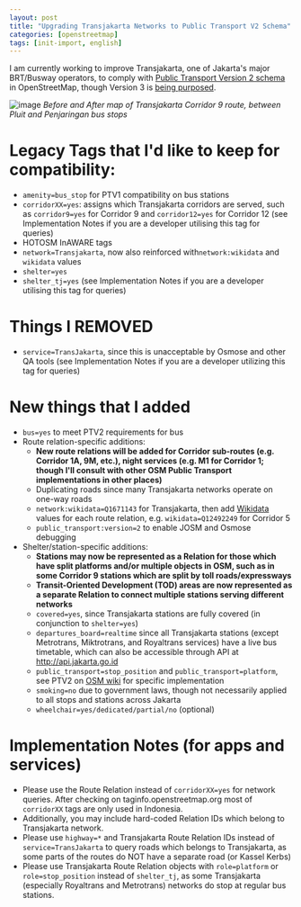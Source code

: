 ```yaml
---
layout: post
title: "Upgrading Transjakarta Networks to Public Transport V2 Schema"
categories: [openstreetmap]
tags: [init-import, english]
---
```


I am currently working to improve Transjakarta, one of Jakarta's major BRT/Busway operators, to comply with [Public Transport Version 2 schema](https://wiki.openstreetmap.org/wiki/Public_transport) in OpenStreetMap, though Version 3 is [being purposed](https://wiki.openstreetmap.org/wiki/Proposed_features/Refined_Public_Transport).

![image](https://webcompat.com/uploads/2019/6/ec6b8b53-3b66-42b1-a4c6-c86233dbd82a.jpeg)
*Before and After map of Transjakarta Corridor 9 route, between Pluit and Penjaringan bus stops*

# Legacy Tags that I'd like to keep for compatibility:
+ `amenity=bus_stop` for PTV1 compatibility on bus stations
+ `corridorXX=yes`: assigns which Transjakarta corridors are served, such as `corridor9=yes` for Corridor 9 and `corridor12=yes` for Corridor 12 (see Implementation Notes if you are a developer utilising this tag for queries)
+ HOTOSM InAWARE tags
+ `network=Transjakarta`, now also reinforced with`network:wikidata` and `wikidata` values
+ `shelter=yes`
+ `shelter_tj=yes` (see Implementation Notes if you are a developer utilising this tag for queries)

# Things I REMOVED
+ `service=TransJakarta`, since this is unacceptable by Osmose and other QA tools (see Implementation Notes if you are a developer utilizing this tag for queries)

# New things that I added
+ `bus=yes` to meet PTV2 requirements for bus
+ Route relation-specific additions:
   - **New route relations will be added for Corridor sub-routes (e.g. Corridor 1A, 9M, etc.), night services (e.g. M1 for Corridor 1; though I'll consult with other OSM Public Transport implementations in other places)**
   - Duplicating roads since many Transjakarta networks operate on one-way roads
   - `network:wikidata=Q1671143` for Transjakarta, then add [Wikidata](https://www.wikidata.org) values for each route relation, e.g. `wikidata=Q12492249` for Corridor 5
   - `public_transport:version=2` to enable JOSM and Osmose debugging
+ Shelter/station-specific additions:
   - **Stations may now be represented as a Relation for those which have split platforms and/or multiple objects in OSM, such as in some Corridor 9 stations which are split by toll roads/expressways**
   - **Transit-Oriented Development (TOD) areas are now represented as a separate Relation to connect multiple stations serving different networks**
   - `covered=yes`, since Transjakarta stations are fully covered (in conjunction to `shelter=yes`)
   - `departures_board=realtime` since all Transjakarta stations (except Metrotrans, Miktrotrans, and Royaltrans services) have a live bus timetable, which can also be accessible through API at http://api.jakarta.go.id
   - `public_transport=stop_position` and `public_transport=platform`, see PTV2 on [OSM wiki](https://wiki.openstreetmap.org/wiki/Public_transport) for specific implementation
   - `smoking=no` due to government laws, though not necessarily applied to all stops and stations across Jakarta
   - `wheelchair=yes/dedicated/partial/no` (optional)

# Implementation Notes (for apps and services)
+ Please use the Route Relation instead of `corridorXX=yes` for network queries. After checking on taginfo.openstreetmap.org most of `corridorXX` tags are only used in Indonesia.
+ Additionally, you may include hard-coded Relation IDs which belong to Transjakarta network.
+ Please use `highway=*` and Transjakarta Route Relation IDs instead of `service=TransJakarta` to query roads which belongs to Transjakarta, as some parts of the routes do NOT have a separate road (or Kassel Kerbs)
+ Please use Transjakarta Route Relation objects with `role=platform` or `role=stop_position` instead of `shelter_tj`, as some Transjakarta (especially Royaltrans and Metrotrans) networks do stop at regular bus stations.
